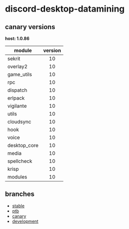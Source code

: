 # discord-desktop-datamining

## canary versions

**host: 1.0.86**

| module | version |
| ------ | :-----: |
| sekrit | 10 |
| overlay2 | 10 |
| game_utils | 10 |
| rpc | 10 |
| dispatch | 10 |
| erlpack | 10 |
| vigilante | 10 |
| utils | 10 |
| cloudsync | 10 |
| hook | 10 |
| voice | 10 |
| desktop_core | 10 |
| media | 10 |
| spellcheck | 10 |
| krisp | 10 |
| modules | 10 |

## branches

- [stable](https://github.com/OpenAsar/discord-desktop-datamining/tree/stable)
- [ptb](https://github.com/OpenAsar/discord-desktop-datamining/tree/ptb)
- [canary](https://github.com/OpenAsar/discord-desktop-datamining/tree/canary)
- [development](https://github.com/OpenAsar/discord-desktop-datamining/tree/development)